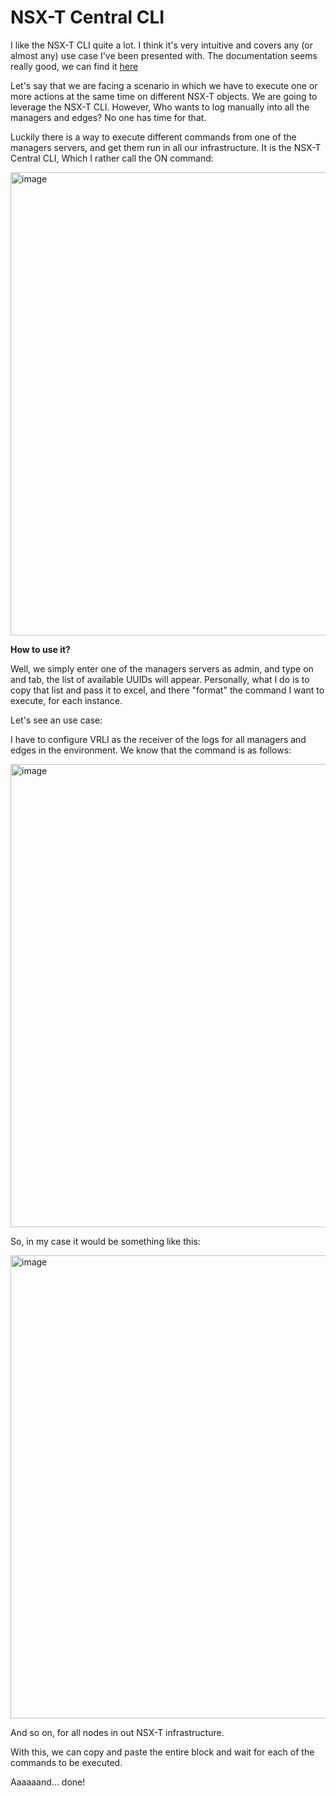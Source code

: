 <h1> NSX-T Central CLI </h1>

I like the NSX-T CLI quite a lot. I think it's very intuitive and covers any (or almost any) use case I've been presented with. The documentation seems really good, we can find it <a href="https://vdc-download.vmware.com/vmwb-repository/dcr-public/cc42e3c1-eb34-4567-a916-147e79798957/8264605c-a5e1-49a8-b603-cc78621eeeab/cli.html.">here</a> 


Let's say that we are facing a scenario in which we have to execute one or more actions at the same time on different NSX-T objects. We are going to leverage the NSX-T CLI. However, Who wants to log manually into all the managers and edges? No one has time for that.

Luckily there is a way to execute different commands from one of the managers servers, and get them run in all our infrastructure. It is the NSX-T Central CLI, Which I rather call the ON command:


<img width="741" alt="image" src="https://user-images.githubusercontent.com/51407995/163097614-590de761-8bad-4a44-ac58-4eea4c94e4bf.png">



<b>How to use it? </b>

Well, we simply enter one of the managers servers as admin, and type on and tab, the list of available UUIDs will appear.
Personally, what I do is to copy that list and pass it to excel, and there "format" the command I want to execute, for each instance.


Let's see an use case:


I have to configure VRLI as the receiver of the logs for all managers and edges in the environment. We know that the command is as follows:

<img width="741" alt="image" src="https://user-images.githubusercontent.com/130717306/231923043-5ee22215-aaa3-4a4f-a3d9-aa19af32039e.png">



So, in my case it would be something like this:

<img width="741" alt="image" src="https://user-images.githubusercontent.com/51407995/163097839-f9890524-72b3-4a9a-9e63-06526147ee71.png">


And so on,  for all nodes in out NSX-T infrastructure.


With this, we can copy and paste the entire block and wait for each of the commands to be executed. 

Aaaaaand... done!
